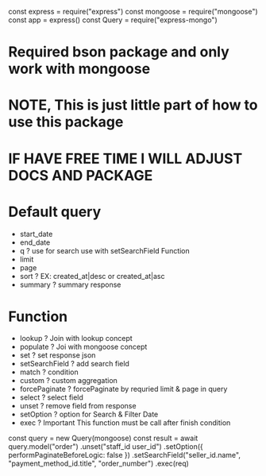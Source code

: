 const express = require("express")
const mongoose = require("mongoose")
const app = express()
const Query = require("express-mongo")

# Required bson package and only work with mongoose
# NOTE, This is just little part of how to use this package
# IF HAVE FREE TIME I WILL ADJUST DOCS AND PACKAGE   

# Default query
- start_date
- end_date
- q ? use for search
    use with setSearchField Function
- limit
- page
- sort ? EX: created_at|desc or created_at|asc
- summary ? summary response


# Function
- lookup ? Join with lookup concept
- populate ? Joi with mongoose concept
- set ? set response json
- setSearchField ? add search field
- match ? condition
- custom ? custom aggregation
- forcePaginate ? forcePaginate by requried limit & page in query
- select ? select field
- unset ? remove field from response
- setOption ? option for Search & Filter Date
- exec ? Important This function must be call after finish condition


const query = new Query(mongoose)
const result = await query.model("order")
    .unset("staff_id user_id")
    .setOption({ performPaginateBeforeLogic: false })
    .setSearchField("seller_id.name", "payment_method_id.title", "order_number")
    .exec(req)

